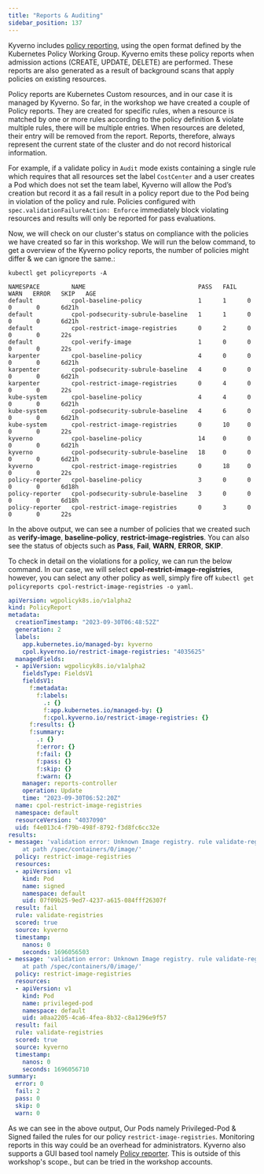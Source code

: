 ```yaml
---
title: "Reports & Auditing"
sidebar_position: 137
---
```


Kyverno includes [policy reporting](https://kyverno.io/docs/policy-reports/), using the open format defined by the Kubernetes Policy Working Group. Kyverno emits these policy reports when admission actions (CREATE, UPDATE, DELETE) are performed. These reports are also generated as a result of background scans that apply policies on existing resources.

Policy reports are Kubernetes Custom resources, and in our case it is managed by Kyverno. So far, in the workshop we have created a couple of Policy reports. They are created for specific rules, when a resource is matched by one or more rules according to the policy definition & violate multiple rules, there will be multiple entries. When resources are deleted, their entry will be removed from the report. Reports, therefore, always represent the current state of the cluster and do not record historical information.

For example, if a validate policy in `Audit` mode exists containing a single rule which requires that all resources set the label `CostCenter` and a user creates a Pod which does not set the team label, Kyverno will allow the Pod’s creation but record it as a fail result in a policy report due to the Pod being in violation of the policy and rule. Policies configured with `spec.validationFailureAction: Enforce` immediately block violating resources and results will only be reported for pass evaluations.

Now, we will check on our cluster's status on compliance with the policies we have created so far in this workshop. We will run the below command, to get a overview of the Kyverno policy reports, the number of policies might differ & we can ignore the same.:

``` shell
kubectl get policyreports -A

NAMESPACE         NAME                                PASS   FAIL   WARN   ERROR   SKIP   AGE
default           cpol-baseline-policy                1      1      0      0       0      6d21h
default           cpol-podsecurity-subrule-baseline   1      1      0      0       0      6d21h
default           cpol-restrict-image-registries      0      2      0      0       0      22s
default           cpol-verify-image                   1      0      0      0       0      22s
karpenter         cpol-baseline-policy                4      0      0      0       0      6d21h
karpenter         cpol-podsecurity-subrule-baseline   4      0      0      0       0      6d21h
karpenter         cpol-restrict-image-registries      0      4      0      0       0      22s
kube-system       cpol-baseline-policy                4      4      0      0       0      6d21h
kube-system       cpol-podsecurity-subrule-baseline   4      6      0      0       0      6d21h
kube-system       cpol-restrict-image-registries      0      10     0      0       0      22s
kyverno           cpol-baseline-policy                14     0      0      0       0      6d21h
kyverno           cpol-podsecurity-subrule-baseline   18     0      0      0       0      6d21h
kyverno           cpol-restrict-image-registries      0      18     0      0       0      22s
policy-reporter   cpol-baseline-policy                3      0      0      0       0      6d18h
policy-reporter   cpol-podsecurity-subrule-baseline   3      0      0      0       0      6d18h
policy-reporter   cpol-restrict-image-registries      0      3      0      0       0      22s
```

In the above output, we can see a number of policies that we created such as **verify-image**, **baseline-policy**, **restrict-image-registries**. You can also see the status of objects such as **Pass**, **Fail**, **WARN**, **ERROR**, **SKIP**.

To check in detail on the violations for a policy, we can run the below command. In our case, we will select **cpol-restrict-image-registries**, however, you can select any other policy as well, simply fire off `kubectl get policyreports cpol-restrict-image-registries -o yaml`.

``` yaml
apiVersion: wgpolicyk8s.io/v1alpha2
kind: PolicyReport
metadata:
  creationTimestamp: "2023-09-30T06:48:52Z"
  generation: 2
  labels:
    app.kubernetes.io/managed-by: kyverno
    cpol.kyverno.io/restrict-image-registries: "4035625"
  managedFields:
  - apiVersion: wgpolicyk8s.io/v1alpha2
    fieldsType: FieldsV1
    fieldsV1:
      f:metadata:
        f:labels:
          .: {}
          f:app.kubernetes.io/managed-by: {}
          f:cpol.kyverno.io/restrict-image-registries: {}
      f:results: {}
      f:summary:
        .: {}
        f:error: {}
        f:fail: {}
        f:pass: {}
        f:skip: {}
        f:warn: {}
    manager: reports-controller
    operation: Update
    time: "2023-09-30T06:52:20Z"
  name: cpol-restrict-image-registries
  namespace: default
  resourceVersion: "4037090"
  uid: f4e013c4-f79b-498f-8792-f3d8fc6cc32e
results:
- message: 'validation error: Unknown Image registry. rule validate-registries failed
    at path /spec/containers/0/image/'
  policy: restrict-image-registries
  resources:
  - apiVersion: v1
    kind: Pod
    name: signed
    namespace: default
    uid: 07f09b25-9ed7-4237-a615-084fff26307f
  result: fail
  rule: validate-registries
  scored: true
  source: kyverno
  timestamp:
    nanos: 0
    seconds: 1696056503
- message: 'validation error: Unknown Image registry. rule validate-registries failed
    at path /spec/containers/0/image/'
  policy: restrict-image-registries
  resources:
  - apiVersion: v1
    kind: Pod
    name: privileged-pod
    namespace: default
    uid: a0aa2205-4ca6-4fea-8b32-c8a1296e9f57
  result: fail
  rule: validate-registries
  scored: true
  source: kyverno
  timestamp:
    nanos: 0
    seconds: 1696056710
summary:
  error: 0
  fail: 2
  pass: 0
  skip: 0
  warn: 0
```

As we can see in the above output, Our Pods namely Privileged-Pod & Signed failed the rules for our policy `restrict-image-registries`. Monitoring reports in this way could be an overhead for administrators. Kyverno also supports a GUI based tool namely [Policy reporter](https://github.com/kyverno/policy-reporter#readme). This is outside of this workshop's scope., but can be tried in the workshop accounts.
